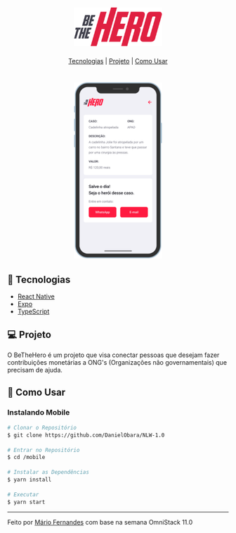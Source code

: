 <h1 align="center">
    <img alt="BeTheHero" title="BeTheHero" src=".github/bethehero.svg" width="200px" />
</h1>

<p align="center">
  <a href="#-tecnologias">Tecnologias</a> |
  <a href="#-projeto">Projeto</a> |
  <a href="#-como-usar">Como Usar</a>
</p>

<h1 align="center">
    <img alt="BeTheHero" title="#delicinha" src=".github/bethehero-mobile.png" height="400px"/>
</h1>

## 🚀 Tecnologias
- [React Native](https://facebook.github.io/react-native/)
- [Expo](https://expo.io/)
- [TypeScript](https://www.typescriptlang.org/)

## 💻 Projeto
O BeTheHero é um projeto que visa conectar pessoas que desejam fazer contribuições monetárias a ONG's (Organizações não governamentais) que precisam de ajuda.

## 🤔 Como Usar

### Instalando Mobile
```bash
# Clonar o Repositório
$ git clone https://github.com/DanielObara/NLW-1.0

# Entrar no Repositório
$ cd /mobile

# Instalar as Dependências
$ yarn install

# Executar
$ yarn start
```

---

Feito por [Mário Fernandes](https://www.linkedin.com/in/mario-fernandes-dev/) com base na semana OmniStack 11.0

